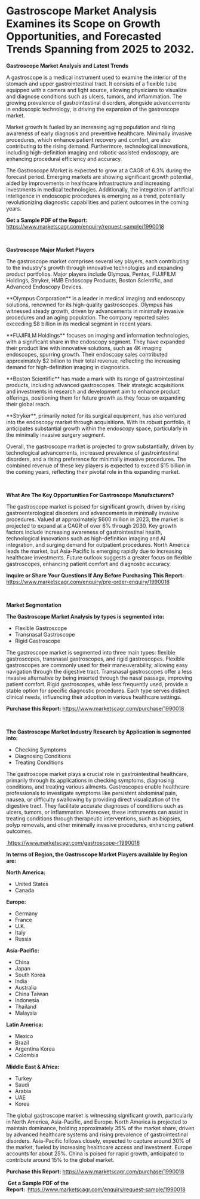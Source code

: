 <p><h1>Gastroscope Market Analysis Examines its Scope on Growth Opportunities, and Forecasted Trends Spanning from 2025 to 2032.</h1></p><p><strong>Gastroscope Market Analysis and Latest Trends</strong></p>
<p><p>A gastroscope is a medical instrument used to examine the interior of the stomach and upper gastrointestinal tract. It consists of a flexible tube equipped with a camera and light source, allowing physicians to visualize and diagnose conditions such as ulcers, tumors, and inflammation. The growing prevalence of gastrointestinal disorders, alongside advancements in endoscopic technology, is driving the expansion of the gastroscope market.</p><p>Market growth is fueled by an increasing aging population and rising awareness of early diagnosis and preventive healthcare. Minimally invasive procedures, which enhance patient recovery and comfort, are also contributing to the rising demand. Furthermore, technological innovations, including high-definition imaging and robotic-assisted endoscopy, are enhancing procedural efficiency and accuracy.</p><p>The Gastroscope Market is expected to grow at a CAGR of 6.3% during the forecast period. Emerging markets are showing significant growth potential, aided by improvements in healthcare infrastructure and increasing investments in medical technologies. Additionally, the integration of artificial intelligence in endoscopic procedures is emerging as a trend, potentially revolutionizing diagnostic capabilities and patient outcomes in the coming years.</p></p>
<p><strong>Get a Sample PDF of the Report:&nbsp;</strong> <a href="https://www.marketscagr.com/enquiry/request-sample/1990018?utm_campaign=2631&utm_medium=2&utm_source=Github&utm_content=ia&utm_term=13042025&utm_id=gastroscope">https://www.marketscagr.com/enquiry/request-sample/1990018</a></p>
<p>&nbsp;</p>
<p><strong>Gastroscope Major Market Players</strong></p>
<p><p>The gastroscope market comprises several key players, each contributing to the industry's growth through innovative technologies and expanding product portfolios. Major players include Olympus, Pentax, FUJIFILM Holdings, Stryker, HMB Endoscopy Products, Boston Scientific, and Advanced Endoscopy Devices.</p><p>**Olympus Corporation** is a leader in medical imaging and endoscopy solutions, renowned for its high-quality gastroscopes. Olympus has witnessed steady growth, driven by advancements in minimally invasive procedures and an aging population. The company reported sales exceeding $8 billion in its medical segment in recent years.</p><p>**FUJIFILM Holdings** focuses on imaging and information technologies, with a significant share in the endoscopy segment. They have expanded their product line with innovative solutions, such as 4K imaging endoscopes, spurring growth. Their endoscopy sales contributed approximately $2 billion to their total revenue, reflecting the increasing demand for high-definition imaging in diagnostics.</p><p>**Boston Scientific** has made a mark with its range of gastrointestinal products, including advanced gastroscopes. Their strategic acquisitions and investments in research and development aim to enhance product offerings, positioning them for future growth as they focus on expanding their global reach.</p><p>**Stryker**, primarily noted for its surgical equipment, has also ventured into the endoscopy market through acquisitions. With its robust portfolio, it anticipates substantial growth within the endoscopy space, particularly in the minimally invasive surgery segment.</p><p>Overall, the gastroscope market is projected to grow substantially, driven by technological advancements, increased prevalence of gastrointestinal disorders, and a rising preference for minimally invasive procedures. The combined revenue of these key players is expected to exceed $15 billion in the coming years, reflecting their pivotal role in this expanding market.</p></p>
<p>&nbsp;</p>
<p><strong>What Are The Key Opportunities For Gastroscope Manufacturers?</strong></p>
<p><p>The gastroscope market is poised for significant growth, driven by rising gastroenterological disorders and advancements in minimally invasive procedures. Valued at approximately $600 million in 2023, the market is projected to expand at a CAGR of over 6% through 2030. Key growth factors include increasing awareness of gastrointestinal health, technological innovations such as high-definition imaging and AI integration, and surging demand for outpatient procedures. North America leads the market, but Asia-Pacific is emerging rapidly due to increasing healthcare investments. Future outlook suggests a greater focus on flexible gastroscopes, enhancing patient comfort and diagnostic accuracy.</p></p>
<p><strong>Inquire or Share Your Questions If Any Before Purchasing This Report:</strong> <a href="https://www.marketscagr.com/enquiry/pre-order-enquiry/1990018?utm_campaign=2631&utm_medium=2&utm_source=Github&utm_content=ia&utm_term=13042025&utm_id=gastroscope">https://www.marketscagr.com/enquiry/pre-order-enquiry/1990018</a></p>
<p>&nbsp;</p>
<p><strong>Market Segmentation</strong></p>
<p><strong>The Gastroscope Market Analysis by types is segmented into:</strong></p>
<p><ul><li>Flexible Gastroscope</li><li>Transnasal Gastroscope</li><li>Rigid Gastroscope</li></ul></p>
<p><p>The gastroscope market is segmented into three main types: flexible gastroscopes, transnasal gastroscopes, and rigid gastroscopes. Flexible gastroscopes are commonly used for their maneuverability, allowing easy navigation through the digestive tract. Transnasal gastroscopes offer a less invasive alternative by being inserted through the nasal passage, improving patient comfort. Rigid gastroscopes, while less frequently used, provide a stable option for specific diagnostic procedures. Each type serves distinct clinical needs, influencing their adoption in various healthcare settings.</p></p>
<p><strong>Purchase this Report:&nbsp;</strong><a href="https://www.marketscagr.com/purchase/1990018?utm_campaign=2631&utm_medium=2&utm_source=Github&utm_content=ia&utm_term=13042025&utm_id=gastroscope">https://www.marketscagr.com/purchase/1990018</a></p>
<p>&nbsp;</p>
<p><strong>The Gastroscope Market Industry Research by Application is segmented into:</strong></p>
<p><ul><li>Checking Symptoms</li><li>Diagnosing Conditions</li><li>Treating Conditions</li></ul></p>
<p><p>The gastroscope market plays a crucial role in gastrointestinal healthcare, primarily through its applications in checking symptoms, diagnosing conditions, and treating various ailments. Gastroscopes enable healthcare professionals to investigate symptoms like persistent abdominal pain, nausea, or difficulty swallowing by providing direct visualization of the digestive tract. They facilitate accurate diagnoses of conditions such as ulcers, tumors, or inflammation. Moreover, these instruments can assist in treating conditions through therapeutic interventions, such as biopsies, polyp removals, and other minimally invasive procedures, enhancing patient outcomes.</p></p>
<p><a href="https://www.marketscagr.com/gastroscope-r1990018?utm_campaign=2631&utm_medium=2&utm_source=Github&utm_content=ia&utm_term=13042025&utm_id=gastroscope">&nbsp;https://www.marketscagr.com/gastroscope-r1990018</a></p>
<p><strong>In terms of Region, the Gastroscope Market Players available by Region are:</strong></p>
<p>
    <p> <strong> North America: </strong>
        <ul>
            <li>United States</li>
            <li>Canada</li>
        </ul>
        </p> 
    <p> <strong> Europe: </strong>
        <ul>
            <li>Germany</li>
            <li>France</li>
            <li>U.K.</li>
            <li>Italy</li>
            <li>Russia</li>
        </ul>
        </p> 
    <p> <strong> Asia-Pacific: </strong>
        <ul>
            <li>China</li>
            <li>Japan</li>
            <li>South Korea</li>
            <li>India</li>
            <li>Australia</li>
            <li>China Taiwan</li>
            <li>Indonesia</li>
            <li>Thailand</li>
            <li>Malaysia</li>
        </ul>
        </p> 
    <p> <strong> Latin America: </strong>
        <ul>
            <li>Mexico</li>
            <li>Brazil</li>
            <li>Argentina Korea</li>
            <li>Colombia</li>
        </ul>
        </p> 
    <p> <strong> Middle East & Africa: </strong>
        <ul>
            <li>Turkey</li>
            <li>Saudi</li>
            <li>Arabia</li>
            <li>UAE</li>
            <li>Korea</li>
        </ul>
    </p>
    </p>
<p><p>The global gastroscope market is witnessing significant growth, particularly in North America, Asia-Pacific, and Europe. North America is projected to maintain dominance, holding approximately 35% of the market share, driven by advanced healthcare systems and rising prevalence of gastrointestinal disorders. Asia-Pacific follows closely, expected to capture around 30% of the market, fueled by increasing healthcare access and investment. Europe accounts for about 25%. China is poised for rapid growth, anticipated to contribute around 15% to the global market.</p></p>
<p><strong>Purchase this Report: </strong><a href="https://www.marketscagr.com/purchase/1990018?utm_campaign=2631&utm_medium=2&utm_source=Github&utm_content=ia&utm_term=13042025&utm_id=gastroscope">https://www.marketscagr.com/purchase/1990018</a></p>
<p>&nbsp;<strong>Get a Sample PDF of the Report:&nbsp;&nbsp;</strong><a href="https://www.marketscagr.com/enquiry/request-sample/1990018?utm_campaign=2631&utm_medium=2&utm_source=Github&utm_content=ia&utm_term=13042025&utm_id=gastroscope">https://www.marketscagr.com/enquiry/request-sample/1990018</a></p>
<p><strong></strong></p>
<p><p></p><p></p><p></p></p>